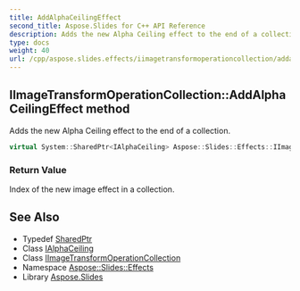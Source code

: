 ```yaml
---
title: AddAlphaCeilingEffect
second_title: Aspose.Slides for C++ API Reference
description: Adds the new Alpha Ceiling effect to the end of a collection.
type: docs
weight: 40
url: /cpp/aspose.slides.effects/iimagetransformoperationcollection/addalphaceilingeffect/
---
```

## IImageTransformOperationCollection::AddAlphaCeilingEffect method


Adds the new Alpha Ceiling effect to the end of a collection.

```cpp
virtual System::SharedPtr<IAlphaCeiling> Aspose::Slides::Effects::IImageTransformOperationCollection::AddAlphaCeilingEffect()=0
```


### Return Value

Index of the new image effect in a collection.

## See Also

* Typedef [SharedPtr](../../../system/sharedptr/)
* Class [IAlphaCeiling](../../ialphaceiling/)
* Class [IImageTransformOperationCollection](../)
* Namespace [Aspose::Slides::Effects](../../)
* Library [Aspose.Slides](../../../)
